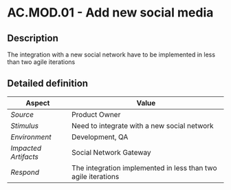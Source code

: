 # AC.MOD.01 - Add new social media

## Description

The integration with a new social network have to be implemented in less than two agile iterations

## Detailed definition

| Aspect   | Value           |
| -------- | --------------- |
| *Source* | Product Owner |
| *Stimulus* | Need to integrate with a new social network |
| *Environment* | Development, QA |
| *Impacted Artifacts* | Social Network Gateway |
| *Respond* | The integration implemented in less than two agile iterations |